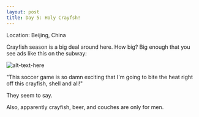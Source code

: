 ```yaml
---
layout: post
title: Day 5: Holy Crayfsh! 
---
```


Location: Beijing, China

Crayfish season is a big deal around here. How big? Big enough that you see ads like this on the subway:

![alt-text-here](http://kenjilopezalt.github.io/images/20140621-beijing-yogurt-bing-rou-food-market-tiananmen-sqare-liangpi-hot-pot/20140621-crayfish.jpg "Holy crayfish!")

"This soccer game is so damn exciting that I'm going to bite the heat right off this crayfish, shell and all!"

They seem to say.

Also, apparently crayfish, beer, and couches are only for men.
